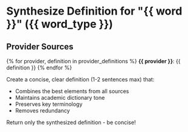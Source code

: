 # Synthesize Definition for "{{ word }}" ({{ word_type }})

## Provider Sources
{% for provider, definition in provider_definitions %}
**{{ provider }}**: {{ definition }}
{% endfor %}

Create a concise, clear definition (1-2 sentences max) that:
- Combines the best elements from all sources
- Maintains academic dictionary tone  
- Preserves key terminology
- Removes redundancy

Return only the synthesized definition - be concise!